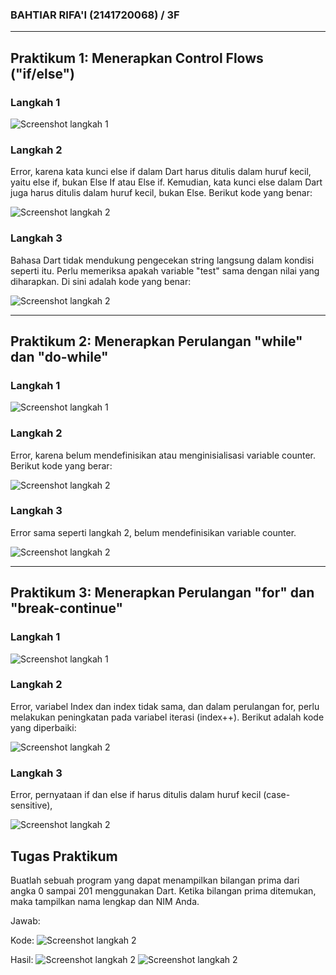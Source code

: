 ### BAHTIAR RIFA'I (2141720068) / 3F

---

## Praktikum 1: Menerapkan Control Flows ("if/else")

### Langkah 1

![Screenshot langkah 1](docs/praktikum-1/langkah-1.png)

### Langkah 2

Error, karena kata kunci else if dalam Dart harus ditulis dalam huruf kecil, yaitu else if, bukan
Else If atau Else if. Kemudian, kata kunci else dalam Dart juga harus ditulis dalam huruf kecil, bukan Else. Berikut
kode yang benar:

![Screenshot langkah 2](docs/praktikum-1/langkah-2.png)

### Langkah 3

Bahasa Dart tidak mendukung pengecekan string langsung dalam kondisi seperti itu. Perlu memeriksa apakah variable "test"
sama dengan nilai yang diharapkan. Di sini adalah kode yang benar:

![Screenshot langkah 2](docs/praktikum-1/langkah-3.png)

---

## Praktikum 2: Menerapkan Perulangan "while" dan "do-while"

### Langkah 1

![Screenshot langkah 1](docs/praktikum-2/langkah-1.png)

### Langkah 2

Error, karena belum mendefinisikan atau menginisialisasi variable counter. Berikut kode yang berar:

![Screenshot langkah 2](docs/praktikum-2/langkah-2.png)

### Langkah 3

Error sama seperti langkah 2, belum mendefinisikan variable counter.

![Screenshot langkah 2](docs/praktikum-2/langkah-3.png)

---

## Praktikum 3: Menerapkan Perulangan "for" dan "break-continue"

### Langkah 1

![Screenshot langkah 1](docs/praktikum-3/langkah-1.png)

### Langkah 2

Error, variabel Index dan index tidak sama, dan dalam
perulangan for, perlu melakukan peningkatan pada variabel iterasi (index++). Berikut adalah kode yang diperbaiki:

![Screenshot langkah 2](docs/praktikum-3/langkah-2.png)

### Langkah 3

Error, pernyataan if dan else if harus ditulis dalam huruf kecil (case-sensitive),

![Screenshot langkah 2](docs/praktikum-3/langkah-3.png)

## Tugas Praktikum

Buatlah sebuah program yang dapat menampilkan bilangan prima dari angka 0 sampai 201 menggunakan Dart. Ketika bilangan
prima ditemukan, maka tampilkan nama lengkap dan NIM Anda.

Jawab:

Kode:
![Screenshot langkah 2](docs/tugas/kode.png)

Hasil:
![Screenshot langkah 2](docs/tugas/hasil.png)
![Screenshot langkah 2](docs/tugas/hasil-2.png)